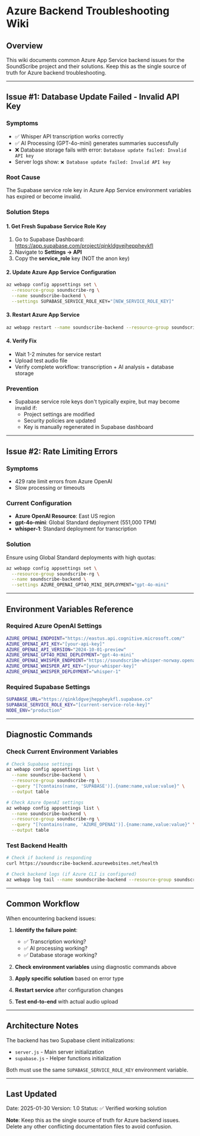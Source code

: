 # Azure Backend Troubleshooting Wiki

## Overview
This wiki documents common Azure App Service backend issues for the SoundScribe project and their solutions. Keep this as the single source of truth for Azure backend troubleshooting.

---

## Issue #1: Database Update Failed - Invalid API Key

### Symptoms
- ✅ Whisper API transcription works correctly
- ✅ AI Processing (GPT-4o-mini) generates summaries successfully
- ❌ Database storage fails with error: `Database update failed: Invalid API key`
- Server logs show: `❌ Database update failed: Invalid API key`

### Root Cause
The Supabase service role key in Azure App Service environment variables has expired or become invalid.

### Solution Steps

#### 1. Get Fresh Supabase Service Role Key
1. Go to Supabase Dashboard: https://app.supabase.com/project/qinkldgvejheppheykfl
2. Navigate to **Settings → API**
3. Copy the **service_role** key (NOT the anon key)

#### 2. Update Azure App Service Configuration
```bash
az webapp config appsettings set \
  --resource-group soundscribe-rg \
  --name soundscribe-backend \
  --settings SUPABASE_SERVICE_ROLE_KEY="[NEW_SERVICE_ROLE_KEY]"
```

#### 3. Restart Azure App Service
```bash
az webapp restart --name soundscribe-backend --resource-group soundscribe-rg
```

#### 4. Verify Fix
- Wait 1-2 minutes for service restart
- Upload test audio file
- Verify complete workflow: transcription + AI analysis + database storage

### Prevention
- Supabase service role keys don't typically expire, but may become invalid if:
  - Project settings are modified
  - Security policies are updated
  - Key is manually regenerated in Supabase dashboard

---

## Issue #2: Rate Limiting Errors

### Symptoms
- 429 rate limit errors from Azure OpenAI
- Slow processing or timeouts

### Current Configuration
- **Azure OpenAI Resource**: East US region
- **gpt-4o-mini**: Global Standard deployment (551,000 TPM)
- **whisper-1**: Standard deployment for transcription

### Solution
Ensure using Global Standard deployments with high quotas:
```bash
az webapp config appsettings set \
  --resource-group soundscribe-rg \
  --name soundscribe-backend \
  --settings AZURE_OPENAI_GPT4O_MINI_DEPLOYMENT="gpt-4o-mini"
```

---

## Environment Variables Reference

### Required Azure OpenAI Settings
```bash
AZURE_OPENAI_ENDPOINT="https://eastus.api.cognitive.microsoft.com/"
AZURE_OPENAI_API_KEY="[your-api-key]"
AZURE_OPENAI_API_VERSION="2024-10-01-preview"
AZURE_OPENAI_GPT4O_MINI_DEPLOYMENT="gpt-4o-mini"
AZURE_OPENAI_WHISPER_ENDPOINT="https://soundscribe-whisper-norway.openai.azure.com/"
AZURE_OPENAI_WHISPER_API_KEY="[your-whisper-key]"
AZURE_OPENAI_WHISPER_DEPLOYMENT="whisper-1"
```

### Required Supabase Settings
```bash
SUPABASE_URL="https://qinkldgvejheppheykfl.supabase.co"
SUPABASE_SERVICE_ROLE_KEY="[current-service-role-key]"
NODE_ENV="production"
```

---

## Diagnostic Commands

### Check Current Environment Variables
```bash
# Check Supabase settings
az webapp config appsettings list \
  --name soundscribe-backend \
  --resource-group soundscribe-rg \
  --query "[?contains(name, 'SUPABASE')].{name:name,value:value}" \
  --output table

# Check Azure OpenAI settings
az webapp config appsettings list \
  --name soundscribe-backend \
  --resource-group soundscribe-rg \
  --query "[?contains(name, 'AZURE_OPENAI')].{name:name,value:value}" \
  --output table
```

### Test Backend Health
```bash
# Check if backend is responding
curl https://soundscribe-backend.azurewebsites.net/health

# Check backend logs (if Azure CLI is configured)
az webapp log tail --name soundscribe-backend --resource-group soundscribe-rg
```

---

## Common Workflow

When encountering backend issues:

1. **Identify the failure point**:
   - ✅ Transcription working?
   - ✅ AI processing working?
   - ✅ Database storage working?

2. **Check environment variables** using diagnostic commands above

3. **Apply specific solution** based on error type

4. **Restart service** after configuration changes

5. **Test end-to-end** with actual audio upload

---

## Architecture Notes

The backend has two Supabase client initializations:
- `server.js` - Main server initialization
- `supabase.js` - Helper functions initialization

Both must use the same `SUPABASE_SERVICE_ROLE_KEY` environment variable.

---

## Last Updated
Date: 2025-01-30
Version: 1.0
Status: ✅ Verified working solution

**Note**: Keep this as the single source of truth for Azure backend issues. Delete any other conflicting documentation files to avoid confusion.